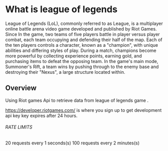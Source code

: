 # What is league of legends
League of Legends (LoL), commonly referred to as League, is a multiplayer online battle arena video game developed and published by Riot Games. Since 
In the game, two teams of five players battle in player versus player combat, each team occupying and defending their half of the map. Each of the ten players controls a character, known as a "champion", with unique abilities and differing styles of play. During a match, champions become more powerful by collecting experience points, earning gold, and purchasing items to defeat the opposing team. In the game's main mode, Summoner's Rift, a team wins by pushing through to the enemy base and destroying their "Nexus", a large structure located within.

## Overview
Using Riot games Api to retrieve data from league of legends game .

https://developer.riotgames.com/ is where you sign up to get development api key
key expires after 24 hours. 

###### RATE LIMITS
20 requests every 1 seconds(s)
100 requests every 2 minutes(s)



